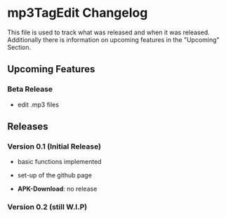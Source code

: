 # mp3TagEdit Changelog

This file is used to track what was released and when it was released.
Additionally there is information on upcoming features in the "Upcoming" Section.

## Upcoming Features

### Beta Release

* edit .mp3 files

## Releases

### Version 0.1 (Initial Release)

* basic functions implemented
* set-up of the github page

* **APK-Download**: no release

### Version 0.2 (still W.I.P)